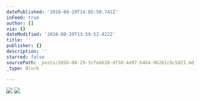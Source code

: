 ```yaml
---
datePublished: '2016-08-29T14:05:50.741Z'
inFeed: true
author: []
via: {}
dateModified: '2016-08-29T13:59:52.422Z'
title: ''
publisher: {}
description: ''
starred: false
sourcePath: _posts/2016-08-29-3cfeb618-df30-4e97-b464-9b261c9c5d21.md
_type: Blurb

---
```

![](https://the-grid-user-content.s3-us-west-2.amazonaws.com/f09c3d0e-3e90-4906-8791-c43aa1dd1a16.jpg)
![](https://the-grid-user-content.s3-us-west-2.amazonaws.com/166a15b3-04b2-4617-ba0f-a2df4111445d.jpg)